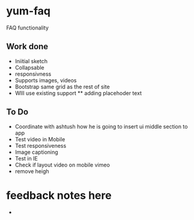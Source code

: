 # yum-faq
FAQ functionality

## Work done
* Iniitial sketch
* Collapsable
* responsivness 
* Supports images, videos 
* Bootstrap same grid as the rest of site
* WIll use existing support
** adding placehoder text

## To Do
* Coordinate with ashtush how he is going to insert ui middle section to app
* Test video in Mobile
* Test responsiveness
* Image captioning 
* Test in IE
* Check if layout video on mobile vimeo
* remove heigh

# feedback notes here
* 



